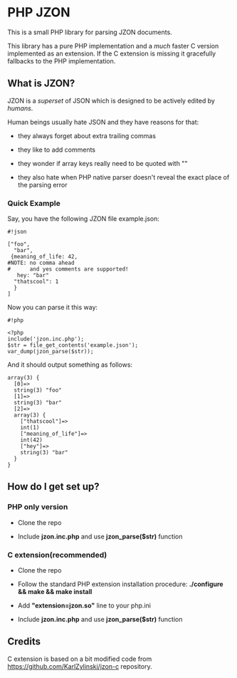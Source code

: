 # PHP JZON #

This is a small PHP library for parsing JZON documents. 

This library has a pure PHP implementation and a *much* faster C version implemented as an extension. If the C extension is missing it gracefully fallbacks to the PHP implementation.

## What is JZON? ##

JZON is a *superset* of JSON which is designed to be actively edited by *humans*. 

Human beings usually hate JSON and they have reasons for that: 

*  they always forget about extra trailing commas

*  they like to add comments

*  they wonder if array keys really need to be quoted with ""

*  they also hate when PHP native parser doesn't reveal the exact place of the parsing error

### Quick Example ###

Say, you have the following JZON file example.json:

```
#!json

["foo",
  "bar",
 {meaning_of_life: 42,
#NOTE: no comma ahead
#      and yes comments are supported!
   hey: "bar"
  "thatscool": 1
  }
]

```

Now you can parse it this way:

```
#!php

<?php
include('jzon.inc.php');
$str = file_get_contents('example.json');
var_dump(jzon_parse($str));
```

And it should output something as follows:

```
array(3) {
  [0]=>
  string(3) "foo"
  [1]=>
  string(3) "bar"
  [2]=>
  array(3) {
    ["thatscool"]=>
    int(1)
    ["meaning_of_life"]=>
    int(42)
    ["hey"]=>
    string(3) "bar"
  }
}
```

## How do I get set up? ##

### PHP only version ###

* Clone the repo

* Include **jzon.inc.php** and use **jzon_parse($str)** function

### C extension(recommended) ###

* Clone the repo

*  Follow the standard PHP extension installation procedure: **./configure && make && make install**

* Add **"extension=jzon.so"** line to your php.ini

* Include **jzon.inc.php** and use **jzon_parse($str)** function

## Credits ##

C extension is based on a bit modified code from https://github.com/KarlZylinski/jzon-c repository.